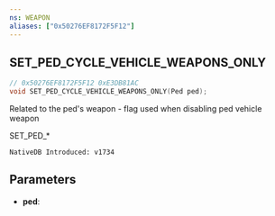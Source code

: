 ```yaml
---
ns: WEAPON
aliases: ["0x50276EF8172F5F12"]
---
```

## SET_PED_CYCLE_VEHICLE_WEAPONS_ONLY

```c
// 0x50276EF8172F5F12 0xE3DB81AC
void SET_PED_CYCLE_VEHICLE_WEAPONS_ONLY(Ped ped);
```

Related to the ped's weapon - flag used when disabling ped vehicle weapon

SET_PED_*

```
NativeDB Introduced: v1734
```

## Parameters
* **ped**:
